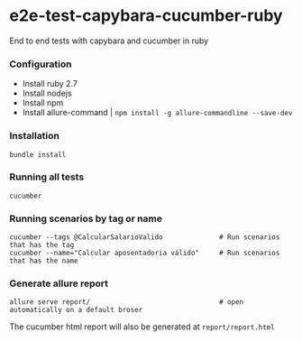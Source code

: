 # e2e-test-capybara-cucumber-ruby

End to end tests with capybara and cucumber in ruby


### Configuration
* Install ruby 2.7
* Install nodejs
* Install npm
* Install allure-command    |   `npm install -g allure-commandline --save-dev`

### Installation

```
bundle install
```

### Running all tests

```
cucumber
```

### Running scenarios by tag or name

```
cucumber --tags @CalcularSalarioValido              # Run scenarios that has the tag
cucumber --name="Calcular aposentadoria válido"     # Run scenarios that has the name
```


### Generate allure report

```
allure serve report/                                # open automatically on a default broser
```

The cucumber html report will also be generated at `report/report.html`
